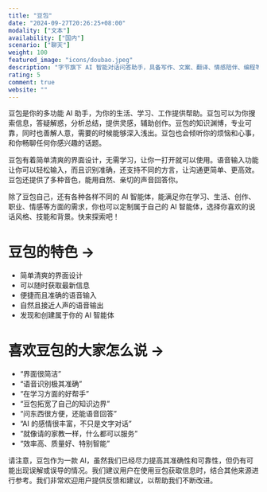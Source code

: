 ```yaml
---
title: "豆包"
date: "2024-09-27T20:26:25+08:00"
modality: ["文本"]
availability: ["国内"]
scenario: ["聊天"]
weight: 100
featured_image: "icons/doubao.jpeg"
description: "字节旗下 AI 智能对话问答助手，具备写作、文案、翻译、情感陪伴、编程等多种功能。"
rating: 5
comment: true
website: ""
---
```


豆包是你的多功能 AI 助手，为你的生活、学习、工作提供帮助。豆包可以为你搜索信息，答疑解惑，分析总结，提供灵感，辅助创作。豆包的知识渊博，专业可靠，同时也善解人意，需要的时候能够深入浅出。豆包也会倾听你的烦恼和心事，和你畅聊任何你感兴趣的话题。

豆包有着简单清爽的界面设计，无需学习，让你一打开就可以使用。语音输入功能让你可以轻松输入，而且识别准确，还支持不同的方言，让沟通更简单、更高效。豆包还提供了多种音色，能用自然、亲切的声音回答你。

除了豆包自己，还有各种各样不同的 AI 智能体，能满足你在学习、生活、创作、职业、情感等方面的需求，你也可以定制属于自己的 AI 智能体，选择你喜欢的说话风格、技能和背景。快来探索吧！

# 豆包的特色 →

* 简单清爽的界面设计
* 可以随时获取最新信息
* 便捷而且准确的语音输入
* 自然且接近人声的语音输出
* 发现和创建属于你的 AI 智能体

# 喜欢豆包的大家怎么说 →

* “界面很简洁”
* “语音识别极其准确”
* “在学习方面的好帮手”
* “豆包拓宽了自己的知识边界”
* “问东西很方便，还能语音回答”
* “AI 的感情很丰富，不只是文字对话”
* “就像请的家教一样，什么都可以服务”
* “效率高、质量好、特别智能”

请注意，豆包作为一款 AI，虽然我们已经尽力提高其准确性和可靠性，但仍有可能出现误解或误导的情况。我们建议用户在使用豆包获取信息时，结合其他来源进行参考。我们非常欢迎用户提供反馈和建议，以帮助我们不断改进。